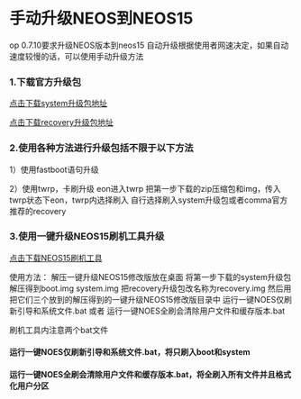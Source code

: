 # 手动升级NEOS到NEOS15

op 0.7.10要求升级NEOS版本到neos15
自动升级根据使用者网速决定，如果自动速度较慢的话，可以使用手动升级方法


### 1.下载官方升级包

[点击下载system升级包地址](https://commadist.azureedge.net/neosupdate/ota-signed-e85f507777cb6b22f88ba1c8be6bbaa2630c484b971344b645fca2d1c461cd47.zip) 

[点击下载recovery升级包地址](https://commadist.azureedge.net/neosupdate/recovery-db31ffe79dfd60be966fba6d1525a5081a920062b883644dc8f5734bcc6806bb.img) 


### 2.使用各种方法进行升级包括不限于以下方法
 

1）使用fastboot语句升级

 
2）使用twrp，卡刷升级
eon进入twrp
把第一步下载的zip压缩包和img，传入twrp状态下eon，twrp内选择刷入
自行选择刷入system升级包或者comma官方推荐的recovery

 
### 3.使用一键升级NEOS15刷机工具升级
[点击下载NEOS15刷机工具](http://wiki.dragonpilot.cn/files/software/一键升级NEOS15修改版.rar)

使用方法：
解压一键升级NEOS15修改版放在桌面
将第一步下载的system升级包解压得到boot.img system.img 
把recovery升级包改名称为recovery.img
然后用把它们三个放到的解压得到的一键升级NEOS15修改版目录中
运行一键NOES仅刷新引导和系统文件.bat
或者
运行一键NOES全刷会清除用户文件和缓存版本.bat

刷机工具内注意两个bat文件
#### 运行一键NOES仅刷新引导和系统文件.bat，将只刷入boot和system
#### 运行一键NOES全刷会清除用户文件和缓存版本.bat，将全刷入所有文件并且格式化用户分区



